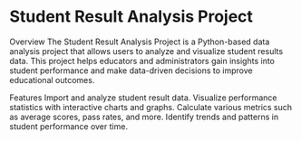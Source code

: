 # Student Result Analysis Project

Overview
The Student Result Analysis Project is a Python-based data analysis project that allows users to analyze and visualize student results data. This project helps educators and administrators gain insights into student performance and make data-driven decisions to improve educational outcomes.

Features
Import and analyze student result data.
Visualize performance statistics with interactive charts and graphs.
Calculate various metrics such as average scores, pass rates, and more.
Identify trends and patterns in student performance over time.
